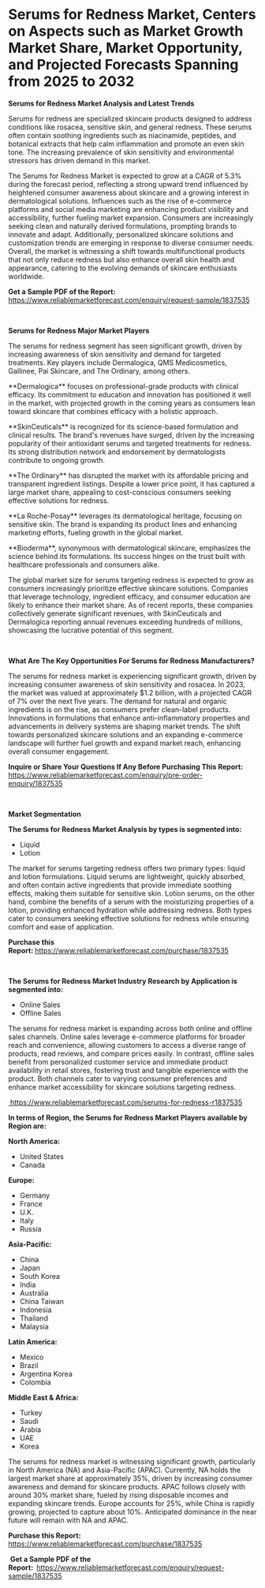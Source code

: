 <p><h1>Serums for Redness Market, Centers on Aspects such as Market Growth Market Share, Market Opportunity, and Projected Forecasts Spanning from 2025 to 2032</h1></p><p><strong>Serums for Redness Market Analysis and Latest Trends</strong></p>
<p><p>Serums for redness are specialized skincare products designed to address conditions like rosacea, sensitive skin, and general redness. These serums often contain soothing ingredients such as niacinamide, peptides, and botanical extracts that help calm inflammation and promote an even skin tone. The increasing prevalence of skin sensitivity and environmental stressors has driven demand in this market.</p><p>The Serums for Redness Market is expected to grow at a CAGR of 5.3% during the forecast period, reflecting a strong upward trend influenced by heightened consumer awareness about skincare and a growing interest in dermatological solutions. Influences such as the rise of e-commerce platforms and social media marketing are enhancing product visibility and accessibility, further fueling market expansion. Consumers are increasingly seeking clean and naturally derived formulations, prompting brands to innovate and adapt. Additionally, personalized skincare solutions and customization trends are emerging in response to diverse consumer needs. Overall, the market is witnessing a shift towards multifunctional products that not only reduce redness but also enhance overall skin health and appearance, catering to the evolving demands of skincare enthusiasts worldwide.</p></p>
<p><strong>Get a Sample PDF of the Report:&nbsp;</strong> <a href="https://www.reliablemarketforecast.com/enquiry/request-sample/1837535?utm_campaign=2456&utm_medium=2&utm_source=Github&utm_content=ia&utm_term=15042025&utm_id=serums-for-redness">https://www.reliablemarketforecast.com/enquiry/request-sample/1837535</a></p>
<p>&nbsp;</p>
<p><strong>Serums for Redness Major Market Players</strong></p>
<p><p>The serums for redness segment has seen significant growth, driven by increasing awareness of skin sensitivity and demand for targeted treatments. Key players include Dermalogica, QMS Medicosmetics, Gallinee, Pai Skincare, and The Ordinary, among others.</p><p>**Dermalogica** focuses on professional-grade products with clinical efficacy. Its commitment to education and innovation has positioned it well in the market, with projected growth in the coming years as consumers lean toward skincare that combines efficacy with a holistic approach.</p><p>**SkinCeuticals** is recognized for its science-based formulation and clinical results. The brand's revenues have surged, driven by the increasing popularity of their antioxidant serums and targeted treatments for redness. Its strong distribution network and endorsement by dermatologists contribute to ongoing growth.</p><p>**The Ordinary** has disrupted the market with its affordable pricing and transparent ingredient listings. Despite a lower price point, it has captured a large market share, appealing to cost-conscious consumers seeking effective solutions for redness.</p><p>**La Roche-Posay** leverages its dermatological heritage, focusing on sensitive skin. The brand is expanding its product lines and enhancing marketing efforts, fueling growth in the global market.</p><p>**Bioderma**, synonymous with dermatological skincare, emphasizes the science behind its formulations. Its success hinges on the trust built with healthcare professionals and consumers alike.</p><p>The global market size for serums targeting redness is expected to grow as consumers increasingly prioritize effective skincare solutions. Companies that leverage technology, ingredient efficacy, and consumer education are likely to enhance their market share. As of recent reports, these companies collectively generate significant revenues, with SkinCeuticals and Dermalogica reporting annual revenues exceeding hundreds of millions, showcasing the lucrative potential of this segment.</p></p>
<p>&nbsp;</p>
<p><strong>What Are The Key Opportunities For Serums for Redness Manufacturers?</strong></p>
<p><p>The serums for redness market is experiencing significant growth, driven by increasing consumer awareness of skin sensitivity and rosacea. In 2023, the market was valued at approximately $1.2 billion, with a projected CAGR of 7% over the next five years. The demand for natural and organic ingredients is on the rise, as consumers prefer clean-label products. Innovations in formulations that enhance anti-inflammatory properties and advancements in delivery systems are shaping market trends. The shift towards personalized skincare solutions and an expanding e-commerce landscape will further fuel growth and expand market reach, enhancing overall consumer engagement.</p></p>
<p><strong>Inquire or Share Your Questions If Any Before Purchasing This Report:</strong> <a href="https://www.reliablemarketforecast.com/enquiry/pre-order-enquiry/1837535?utm_campaign=2456&utm_medium=2&utm_source=Github&utm_content=ia&utm_term=15042025&utm_id=serums-for-redness">https://www.reliablemarketforecast.com/enquiry/pre-order-enquiry/1837535</a></p>
<p>&nbsp;</p>
<p><strong>Market Segmentation</strong></p>
<p><strong>The Serums for Redness Market Analysis by types is segmented into:</strong></p>
<p><ul><li>Liquid</li><li>Lotion</li></ul></p>
<p><p>The market for serums targeting redness offers two primary types: liquid and lotion formulations. Liquid serums are lightweight, quickly absorbed, and often contain active ingredients that provide immediate soothing effects, making them suitable for sensitive skin. Lotion serums, on the other hand, combine the benefits of a serum with the moisturizing properties of a lotion, providing enhanced hydration while addressing redness. Both types cater to consumers seeking effective solutions for redness while ensuring comfort and ease of application.</p></p>
<p><strong>Purchase this Report:&nbsp;</strong><a href="https://www.reliablemarketforecast.com/purchase/1837535?utm_campaign=2456&utm_medium=2&utm_source=Github&utm_content=ia&utm_term=15042025&utm_id=serums-for-redness">https://www.reliablemarketforecast.com/purchase/1837535</a></p>
<p>&nbsp;</p>
<p><strong>The Serums for Redness Market Industry Research by Application is segmented into:</strong></p>
<p><ul><li>Online Sales</li><li>Offline Sales</li></ul></p>
<p><p>The serums for redness market is expanding across both online and offline sales channels. Online sales leverage e-commerce platforms for broader reach and convenience, allowing customers to access a diverse range of products, read reviews, and compare prices easily. In contrast, offline sales benefit from personalized customer service and immediate product availability in retail stores, fostering trust and tangible experience with the product. Both channels cater to varying consumer preferences and enhance market accessibility for skincare solutions targeting redness.</p></p>
<p><a href="https://www.reliablemarketforecast.com/serums-for-redness-r1837535?utm_campaign=2456&utm_medium=2&utm_source=Github&utm_content=ia&utm_term=15042025&utm_id=serums-for-redness">&nbsp;https://www.reliablemarketforecast.com/serums-for-redness-r1837535</a></p>
<p><strong>In terms of Region, the Serums for Redness Market Players available by Region are:</strong></p>
<p>
    <p> <strong> North America: </strong>
        <ul>
            <li>United States</li>
            <li>Canada</li>
        </ul>
        </p> 
    <p> <strong> Europe: </strong>
        <ul>
            <li>Germany</li>
            <li>France</li>
            <li>U.K.</li>
            <li>Italy</li>
            <li>Russia</li>
        </ul>
        </p> 
    <p> <strong> Asia-Pacific: </strong>
        <ul>
            <li>China</li>
            <li>Japan</li>
            <li>South Korea</li>
            <li>India</li>
            <li>Australia</li>
            <li>China Taiwan</li>
            <li>Indonesia</li>
            <li>Thailand</li>
            <li>Malaysia</li>
        </ul>
        </p> 
    <p> <strong> Latin America: </strong>
        <ul>
            <li>Mexico</li>
            <li>Brazil</li>
            <li>Argentina Korea</li>
            <li>Colombia</li>
        </ul>
        </p> 
    <p> <strong> Middle East & Africa: </strong>
        <ul>
            <li>Turkey</li>
            <li>Saudi</li>
            <li>Arabia</li>
            <li>UAE</li>
            <li>Korea</li>
        </ul>
    </p>
    </p>
<p><p>The serums for redness market is witnessing significant growth, particularly in North America (NA) and Asia-Pacific (APAC). Currently, NA holds the largest market share at approximately 35%, driven by increasing consumer awareness and demand for skincare products. APAC follows closely with around 30% market share, fueled by rising disposable incomes and expanding skincare trends. Europe accounts for 25%, while China is rapidly growing, projected to capture about 10%. Anticipated dominance in the near future will remain with NA and APAC.</p></p>
<p><strong>Purchase this Report: </strong><a href="https://www.reliablemarketforecast.com/purchase/1837535?utm_campaign=2456&utm_medium=2&utm_source=Github&utm_content=ia&utm_term=15042025&utm_id=serums-for-redness">https://www.reliablemarketforecast.com/purchase/1837535</a></p>
<p>&nbsp;<strong>Get a Sample PDF of the Report:&nbsp;&nbsp;</strong><a href="https://www.reliablemarketforecast.com/enquiry/request-sample/1837535?utm_campaign=2456&utm_medium=2&utm_source=Github&utm_content=ia&utm_term=15042025&utm_id=serums-for-redness">https://www.reliablemarketforecast.com/enquiry/request-sample/1837535</a></p>
<p><strong></strong></p>
<p><p></p><p></p><p></p></p>